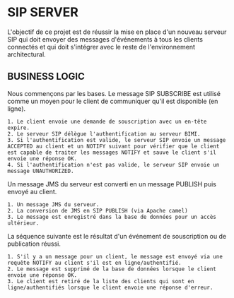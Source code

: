 # SIP SERVER

L'objectif de ce projet est de réussir la mise en place d'un nouveau serveur SIP qui doit envoyer des messages d'événements à tous les clients connectés et qui doit s'intégrer avec le reste de l'environnement architectural.

## BUSINESS LOGIC

Nous commençons par les bases. Le message SIP SUBSCRIBE est utilisé comme un moyen pour le client de communiquer qu'il est disponible (en ligne).

    1. Le client envoie une demande de souscription avec un en-tête expire.
    2. Le serveur SIP délègue l'authentification au serveur BIMI.
    3. Si l'authentification est valide, le serveur SIP envoie un message ACCEPTED au client et un NOTIFY suivant pour vérifier que le client est capable de traiter les messages NOTIFY et sauve le client s'il envoie une réponse OK.
    4. Si l'authentification n'est pas valide, le serveur SIP envoie un message UNAUTHORIZED.


Un message JMS du serveur est converti en un message PUBLISH puis envoyé au client.

    1. Un message JMS du serveur.
    2. La conversion de JMS en SIP PUBLISH (via Apache camel)
    3. Le message est enregistré dans la base de données pour un accès ultérieur.

La séquence suivante est le résultat d'un événement de souscription ou de publication réussi.

    1. S'il y a un message pour un client, le message est envoyé via une requête NOTIFY au client s'il est en ligne/authentifié.
    2. Le message est supprimé de la base de données lorsque le client envoie une réponse OK.
    3. Le client est retiré de la liste des clients qui sont en ligne/authentifiés lorsque le client envoie une réponse d'erreur.
